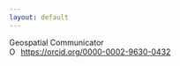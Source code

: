 ```yaml
---
layout: default
---
```


<title>Kiri Carini</title>
Geospatial Communicator

<div itemscope itemtype="https://schema.org/Person"><a itemprop="sameAs" content="https://orcid.org/0000-0002-9630-0432" href="https://orcid.org/0000-0002-9630-0432" target="orcid.widget" rel="me noopener noreferrer" style="vertical-align:top;"><img src="https://orcid.org/sites/default/files/images/orcid_16x16.png" style="width:1em;margin-right:.5em;" alt="ORCID iD icon">https://orcid.org/0000-0002-9630-0432</a></div>
